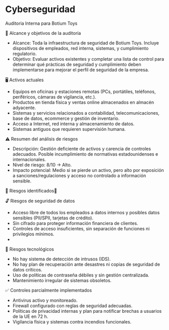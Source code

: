 # Cyberseguridad
Auditoria Interna para Botium Toys


🎯 Alcance y objetivos de la auditoría
- Alcance: Toda la infraestructura de seguridad de Botium Toys. Incluye dispositivos de empleados, red interna, sistemas, y cumplimiento regulatorio.
- Objetivo: Evaluar activos existentes y completar una lista de control para determinar qué prácticas de seguridad y cumplimiento deben implementarse para mejorar el perfil de seguridad de la empresa.

🖥️ Activos actuales
- Equipos en oficinas y estaciones remotas (PCs, portátiles, teléfonos, periféricos, cámaras de vigilancia, etc.).
- Productos en tienda física y ventas online almacenados en almacén adyacente.
- Sistemas y servicios relacionados a contabilidad, telecomunicaciones, base de datos, ecommerce y gestión de inventario.
- Acceso a Internet, red interna y almacenamiento de datos.
- Sistemas antiguos que requieren supervisión humana.
  

⚠️ Resumen del análisis de riesgos
- Descripción: Gestión deficiente de activos y carencia de controles adecuados. Posible incumplimiento de normativas estadounidenses e internacionales.
- Nivel de riesgo: 8/10 → Alto.
- Impacto potencial: Medio si se pierde un activo, pero alto por exposición a sanciones/regulaciones y acceso no controlado a información sensible.

🚨 Riesgos identificados🚨

🔓 Riesgos de seguridad de datos

- Acceso libre de todos los empleados a datos internos y posibles datos sensibles (PII/SPII, tarjetas de crédito).
- Sin cifrado para proteger información financiera de clientes.
- Controles de acceso insuficientes, sin separación de funciones ni privilegios mínimos.
- 
🔐 Riesgos tecnológicos
- No hay sistema de detección de intrusos (IDS).
- No hay plan de recuperación ante desastres ni copias de seguridad de datos críticos.
- Uso de políticas de contraseña débiles y sin gestión centralizada.
- Mantenimiento irregular de sistemas obsoletos.

  
✅ Controles parcialmente implementados
- Antivirus activo y monitoreado.
- Firewall configurado con reglas de seguridad adecuadas.
- Políticas de privacidad internas y plan para notificar brechas a usuarios de la UE en 72 h.
- Vigilancia física y sistemas contra incendios funcionales.


